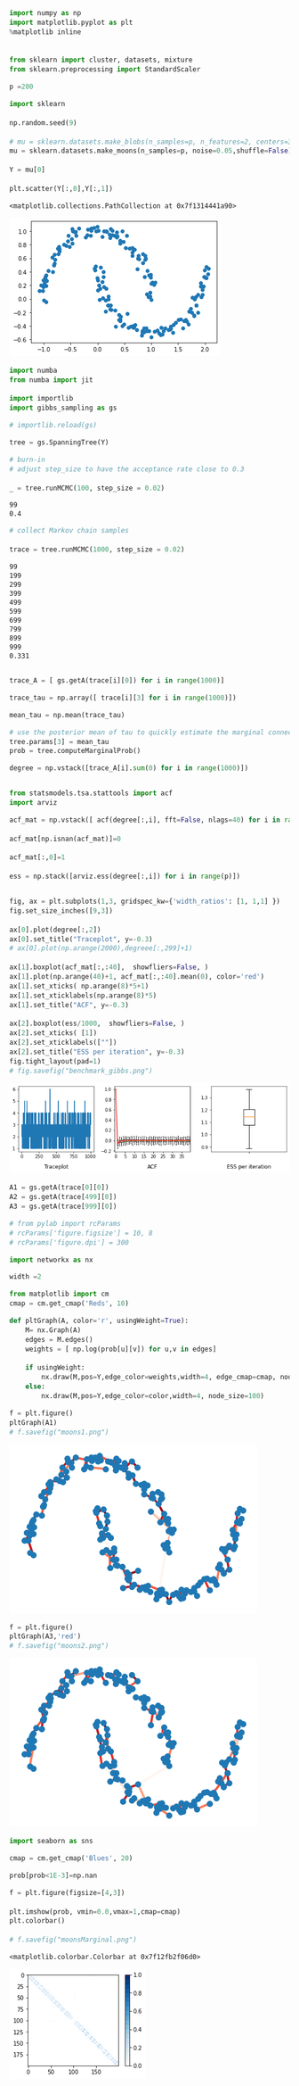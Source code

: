 ```python
import numpy as np
import matplotlib.pyplot as plt
%matplotlib inline


from sklearn import cluster, datasets, mixture
from sklearn.preprocessing import StandardScaler
```


```python
p =200
```


```python
import sklearn

np.random.seed(9)

# mu = sklearn.datasets.make_blobs(n_samples=p, n_features=2, centers=3,shuffle=False)
mu = sklearn.datasets.make_moons(n_samples=p, noise=0.05,shuffle=False)

Y = mu[0]

plt.scatter(Y[:,0],Y[:,1])
```




    <matplotlib.collections.PathCollection at 0x7f1314441a90>




    
![png](run_example_files/run_example_2_1.png)
    



```python
import numba
from numba import jit

import importlib
import gibbs_sampling as gs
```


```python
# importlib.reload(gs)
```


```python
tree = gs.SpanningTree(Y)
```


```python
# burn-in
# adjust step_size to have the acceptance rate close to 0.3

_ = tree.runMCMC(100, step_size = 0.02)
```

    99
    0.4



```python
# collect Markov chain samples

trace = tree.runMCMC(1000, step_size = 0.02)
```

    99
    199
    299
    399
    499
    599
    699
    799
    899
    999
    0.331



```python

```


```python
trace_A = [ gs.getA(trace[i][0]) for i in range(1000)]
```


```python
trace_tau = np.array([ trace[i][3] for i in range(1000)])
```


```python
mean_tau = np.mean(trace_tau)
```


```python
# use the posterior mean of tau to quickly estimate the marginal connecting probability
tree.params[3] = mean_tau
prob = tree.computeMarginalProb()
```


```python
degree = np.vstack([trace_A[i].sum(0) for i in range(1000)])
```


```python

```


```python
from statsmodels.tsa.stattools import acf
import arviz
```


```python
acf_mat = np.vstack([ acf(degree[:,i], fft=False, nlags=40) for i in range(p)])

acf_mat[np.isnan(acf_mat)]=0

acf_mat[:,0]=1

ess = np.stack([arviz.ess(degree[:,i]) for i in range(p)])
```


```python

```


```python
fig, ax = plt.subplots(1,3, gridspec_kw={'width_ratios': [1, 1,1] })
fig.set_size_inches([9,3])

ax[0].plot(degree[:,2])
ax[0].set_title("Traceplot", y=-0.3)
# ax[0].plot(np.arange(2000),degreee[:,299]+1)

ax[1].boxplot(acf_mat[:,:40],  showfliers=False, )
ax[1].plot(np.arange(40)+1, acf_mat[:,:40].mean(0), color='red')
ax[1].set_xticks( np.arange(8)*5+1)
ax[1].set_xticklabels(np.arange(8)*5)
ax[1].set_title("ACF", y=-0.3)

ax[2].boxplot(ess/1000,  showfliers=False, )
ax[2].set_xticks( [1])
ax[2].set_xticklabels([""])
ax[2].set_title("ESS per iteration", y=-0.3)
fig.tight_layout(pad=1)
# fig.savefig("benchmark_gibbs.png")
```


    
![png](run_example_files/run_example_18_0.png)
    



```python
A1 = gs.getA(trace[0][0])
A2 = gs.getA(trace[499][0])
A3 = gs.getA(trace[999][0])
```


```python
# from pylab import rcParams
# rcParams['figure.figsize'] = 10, 8
# rcParams['figure.dpi'] = 300
```


```python
import networkx as nx
```


```python
width =2
```


```python
from matplotlib import cm
cmap = cm.get_cmap('Reds', 10)

```


```python
def pltGraph(A, color='r', usingWeight=True):
    M= nx.Graph(A)
    edges = M.edges()
    weights = [ np.log(prob[u][v]) for u,v in edges]
    
    if usingWeight:
        nx.draw(M,pos=Y,edge_color=weights,width=4, edge_cmap=cmap, node_size=100)
    else:
        nx.draw(M,pos=Y,edge_color=color,width=4, node_size=100)
```


```python
f = plt.figure()
pltGraph(A1)
# f.savefig("moons1.png")
```


    
![png](run_example_files/run_example_25_0.png)
    



```python
f = plt.figure()
pltGraph(A3,'red')
# f.savefig("moons2.png")
```


    
![png](run_example_files/run_example_26_0.png)
    



```python
import seaborn as sns
```


```python
cmap = cm.get_cmap('Blues', 20)
```


```python
prob[prob<1E-3]=np.nan
```


```python
f = plt.figure(figsize=[4,3])

plt.imshow(prob, vmin=0.0,vmax=1,cmap=cmap)
plt.colorbar()

# f.savefig("moonsMarginal.png")
```




    <matplotlib.colorbar.Colorbar at 0x7f12fb2f06d0>




    
![png](run_example_files/run_example_30_1.png)
    

